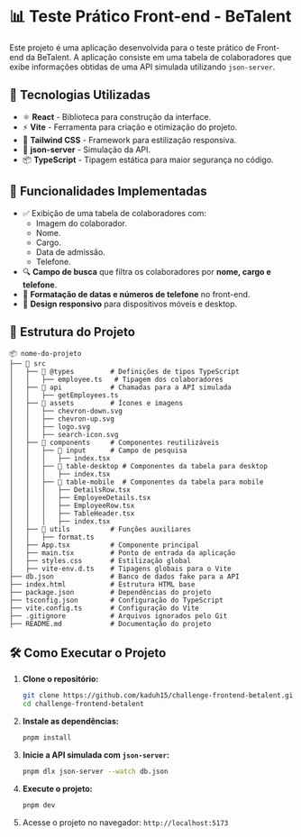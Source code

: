# 📊 Teste Prático Front-end - BeTalent

Este projeto é uma aplicação desenvolvida para o teste prático de Front-end da BeTalent. A aplicação consiste em uma tabela de colaboradores que exibe informações obtidas de uma API simulada utilizando `json-server`.

## 🚀 Tecnologias Utilizadas

- ⚛️ **React** - Biblioteca para construção da interface.
- ⚡ **Vite** - Ferramenta para criação e otimização do projeto.
- 🎨 **Tailwind CSS** - Framework para estilização responsiva.
- 🔌 **json-server** - Simulação da API.
- 📦 **TypeScript** - Tipagem estática para maior segurança no código.

## 🎯 Funcionalidades Implementadas

- ✅ Exibição de uma tabela de colaboradores com:
  - Imagem do colaborador.
  - Nome.
  - Cargo.
  - Data de admissão.
  - Telefone.
- 🔍 **Campo de busca** que filtra os colaboradores por **nome, cargo e telefone**.
- 📅 **Formatação de datas e números de telefone** no front-end.
- 📱 **Design responsivo** para dispositivos móveis e desktop.

## 📂 Estrutura do Projeto

```
📦 nome-do-projeto
├── 📂 src
│   ├── 📂 @types         # Definições de tipos TypeScript
│   │   ├── employee.ts   # Tipagem dos colaboradores
│   ├── 📂 api            # Chamadas para a API simulada
│   │   ├── getEmployees.ts
│   ├── 📂 assets         # Ícones e imagens
│   │   ├── chevron-down.svg
│   │   ├── chevron-up.svg
│   │   ├── logo.svg
│   │   ├── search-icon.svg
│   ├── 📂 components     # Componentes reutilizáveis
│   │   ├── 📂 input      # Campo de pesquisa
│   │   │   ├── index.tsx
│   │   ├── 📂 table-desktop # Componentes da tabela para desktop
│   │   │   ├── index.tsx
│   │   ├── 📂 table-mobile  # Componentes da tabela para mobile
│   │   │   ├── DetailsRow.tsx
│   │   │   ├── EmployeeDetails.tsx
│   │   │   ├── EmployeeRow.tsx
│   │   │   ├── TableHeader.tsx
│   │   │   ├── index.tsx
│   ├── 📂 utils          # Funções auxiliares
│   │   ├── format.ts
│   ├── App.tsx          # Componente principal
│   ├── main.tsx         # Ponto de entrada da aplicação
│   ├── styles.css       # Estilização global
│   ├── vite-env.d.ts    # Tipagens globais para o Vite
├── db.json              # Banco de dados fake para a API
├── index.html           # Estrutura HTML base
├── package.json         # Dependências do projeto
├── tsconfig.json        # Configuração do TypeScript
├── vite.config.ts       # Configuração do Vite
├── .gitignore           # Arquivos ignorados pelo Git
├── README.md            # Documentação do projeto
```

## 🛠 Como Executar o Projeto

1. **Clone o repositório:**
   ```bash
   git clone https://github.com/kaduh15/challenge-frontend-betalent.git
   cd challenge-frontend-betalent
   ```

2. **Instale as dependências:**
   ```bash
   pnpm install
   ```

3. **Inicie a API simulada com `json-server`:**
   ```bash
   pnpm dlx json-server --watch db.json
   ```

4. **Execute o projeto:**
   ```bash
   pnpm dev
   ```

5. Acesse o projeto no navegador: `http://localhost:5173`
